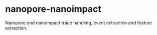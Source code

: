 # nanopore-nanoimpact
Nanopore and nanoimpact trace handling, event extraction and feature extraction.
